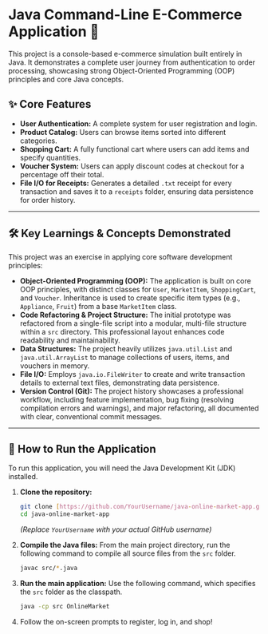 # Java Command-Line E-Commerce Application 🛒

This project is a console-based e-commerce simulation built entirely in Java. It demonstrates a complete user journey from authentication to order processing, showcasing strong Object-Oriented Programming (OOP) principles and core Java concepts.

## ✨ Core Features

-   **User Authentication:** A complete system for user registration and login.
-   **Product Catalog:** Users can browse items sorted into different categories.
-   **Shopping Cart:** A fully functional cart where users can add items and specify quantities.
-   **Voucher System:** Users can apply discount codes at checkout for a percentage off their total.
-   **File I/O for Receipts:** Generates a detailed `.txt` receipt for every transaction and saves it to a `receipts` folder, ensuring data persistence for order history.

---
## 🛠️ Key Learnings & Concepts Demonstrated

This project was an exercise in applying core software development principles:

-   **Object-Oriented Programming (OOP):** The application is built on core OOP principles, with distinct classes for `User`, `MarketItem`, `ShoppingCart`, and `Voucher`. Inheritance is used to create specific item types (e.g., `Appliance`, `Fruit`) from a base `MarketItem` class.
-   **Code Refactoring & Project Structure:** The initial prototype was refactored from a single-file script into a modular, multi-file structure within a `src` directory. This professional layout enhances code readability and maintainability.
-   **Data Structures:** The project heavily utilizes `java.util.List` and `java.util.ArrayList` to manage collections of users, items, and vouchers in memory.
-   **File I/O:** Employs `java.io.FileWriter` to create and write transaction details to external text files, demonstrating data persistence.
-   **Version Control (Git):** The project history showcases a professional workflow, including feature implementation, bug fixing (resolving compilation errors and warnings), and major refactoring, all documented with clear, conventional commit messages.

---
## 🚀 How to Run the Application

To run this application, you will need the Java Development Kit (JDK) installed.

1.  **Clone the repository:**
    ```bash
    git clone [https://github.com/YourUsername/java-online-market-app.git](https://github.com/YourUsername/java-online-market-app.git)
    cd java-online-market-app
    ```
    *(Replace `YourUsername` with your actual GitHub username)*

2.  **Compile the Java files:**
    From the main project directory, run the following command to compile all source files from the `src` folder.
    ```bash
    javac src/*.java
    ```

3.  **Run the main application:**
    Use the following command, which specifies the `src` folder as the classpath.
    ```bash
    java -cp src OnlineMarket
    ```
4.  Follow the on-screen prompts to register, log in, and shop!
